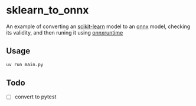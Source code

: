# sklearn_to_onnx

An example of converting an [scikit-learn](https://scikit-learn.org/stable/) model to an [onnx](https://onnx.ai) model, checking its validity, and then runing it using [onnxruntime](https://onnxruntime.ai)


## Usage

```sh
uv run main.py
```


## Todo

- [ ] convert to pytest

